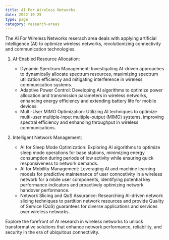```yaml
---
title: AI For Wireless Networks
date: 2022-10-25
type: page
category: research-areas
---
```



The AI For Wireless Networks reserach area deals with applying artificial intelligence (AI) to optimize wireless networks, revolutionizing connectivity and communication technologies.
<!--more-->
1. AI-Enabled Resource Allocation:
   - Dynamic Spectrum Management: Investigating AI-driven approaches to dynamically allocate spectrum resources, maximizing spectrum utilization efficiency and mitigating interference in wireless communication systems.
   - Adaptive Power Control: Developing AI algorithms to optimize power allocation and transmission parameters in wireless networks, enhancing energy efficiency and extending battery life for mobile devices.
   - Multi-User MIMO Optimization: Utilizing AI techniques to optimize multi-user multiple-input multiple-output (MIMO) systems, improving spectral efficiency and enhancing throughput in wireless communications.

2. Intelligent Network Management:
   - AI for Sleep Mode Optimization: Exploring AI algorithms to optimize sleep mode operations for base stations, minimizing energy consumption during periods of low activity while ensuring quick responsiveness to network demands.
   - AI for Mobility Management: Leveraging AI and machine learning models for predictive maintenance of user conncetivity in a wireless network for a mbile user components, identifying potential key performance indicators and proactively optimizing network handover performance.
   - Network Slicing and QoS Assurance: Researching AI-driven network slicing techniques to partition network resources and provide Quality of Service (QoS) guarantees for diverse applications and services over wireless networks.
   


Explore the forefront of AI research in wireless networks to unlock transformative solutions that enhance network performance, reliability, and security in the era of ubiquitous connectivity.


 



